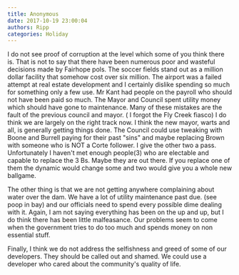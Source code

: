 ```yaml
---
title: Anonymous
date: 2017-10-19 23:00:04
authors: Ripp
categories: Holiday
---
```


 I do not see proof of corruption at the level which some of you think there is. That is not to say that there have been numerous poor and wasteful decisions made by Fairhope pols. The soccer fields stand out as a million dollar facility that somehow cost over six million. The airport was a failed attempt at real estate development and I certainly dislike spending so much for something only a few use.
Mr Kant had people on the payroll who should not have been paid so much. The Mayor and Council spent utility money which should have gone to maintenance. Many of these mistakes are the fault of the previous council and mayor. ( I forgot the Fly Creek fiasco)
I do think we are largely on the right track now. I think the new mayor, warts and all, is generally getting things done. The Council could use tweaking with Boone and Burrell paying for their past "sins" and maybe replacing Brown with someone who is NOT a Corte follower. I give the other two a pass. Unfortunately I haven't met enough people(3) who are electable and capable to replace the 3 Bs. Maybe they are out there. If you replace one of them the dynamic would change some and two would give you a whole new ballgame.


The other thing is that we are not getting anywhere  complaining about water over the dam. We have a lot of utility maintenance past due. (see poop in bay) and our officials need to spend every possible dime dealing with it. Again, I am not saying everything has been on the up and up, but I do think there has been little malfeasance. Our problems seem to come when the government tries to do too much and spends money on non essential stuff.

Finally, I think we do not address the selfishness and greed of some of our developers. They should be called out and shamed.  We could use a developer who cared about the community's quality of life.